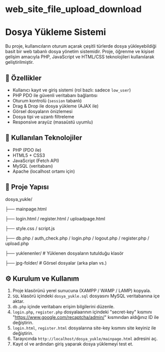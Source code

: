 # web_site_file_upload_download

# Dosya Yükleme Sistemi

Bu proje, kullanıcıların oturum açarak çeşitli türlerde dosya yükleyebildiği basit bir web tabanlı dosya yönetim sistemidir. 
Proje, öğrenme ve kişisel gelişim amacıyla PHP, JavaScript ve HTML/CSS teknolojileri kullanılarak geliştirilmiştir.

## 🚀 Özellikler

- Kullanıcı kayıt ve giriş sistemi (rol bazlı: sadece `low_user`)
- PHP PDO ile güvenli veritabanı bağlantısı
- Oturum kontrolü (`session` tabanlı)
- Drag & Drop ile dosya yükleme (AJAX ile)
- Görsel dosyaların önizlemesi
- Dosya tipi ve uzantı filtreleme
- Responsive arayüz (masaüstü uyumlu)

## 🔧 Kullanılan Teknolojiler

- PHP (PDO ile)
- HTML5 + CSS3
- JavaScript (Fetch API)
- MySQL (veritabanı)
- Apache (localhost ortamı için)

## 📁 Proje Yapısı
dosya_yukle/

├── mainpage.html

├── login.html / register.html / uploadpage.html

├── style.css / script.js

├── db.php / auth_check.php / login.php / logout.php / register.php / upload.php

├── yuklenenler/ # Yüklenen dosyaların tutulduğu klasör

├── jpg-folder/ # Görsel dosyalar (arka plan vs.)

## ⚙️ Kurulum ve Kullanım

1. Proje klasörünü yerel sunucuna (XAMPP / WAMP / LAMP) kopyala.
2. `SQL` klasörü içindeki `dosya_yukle.sql` dosyasını MySQL veritabanına içe aktar.
3. `db.php` içinde veritabanı erişim bilgilerini düzenle.
4. `login.php`, `register.php` dosyalaarının içindeki "secret-key" kısmını "https://www.google.com/recaptcha/admin/" kısmından aldığınız ID ile değiştirin.
5.  `login.html`, `register.html` dosyalarına site-key kısmını site keyiniz ile değiştirin.
6. Tarayıcında `http://localhost/dosya_yukle/mainpage.html` adresini aç.
7. Kayıt ol ve ardından giriş yaparak dosya yüklemeyi test et.
